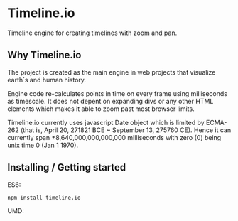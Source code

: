 # Timeline.io
Timeline engine for creating timelines with zoom and pan.  

## Why Timeline.io

The project is created as the main engine in web projects that visualize earth´s and human history.  

Engine code re-calculates points in time on every frame using milliseconds as timescale. It does not depent on expanding divs or any other HTML elements which makes it able to zoom past most browser limits.

Timeline.io currently uses javascript Date object which is limited by ECMA-262 (that is, April 20, 271821 BCE ~ September 13, 275760 CE). Hence it can currently span ±8,640,000,000,000,000 milliseconds with zero (0) being unix time 0 (Jan 1 1970).

## Installing / Getting started
ES6:
```
npm install timeline.io 
```
UMD:
